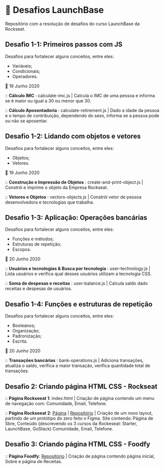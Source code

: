 # :rocket: Desafios LaunchBase
Repositório com a resolução de desafios do curso LaunchBase da Rockseat.


##  Desafio 1-1: Primeiros passos com JS 

Desafios para fortalecer alguns conceitos, entre eles:
- Variáveis;
- Condicionais;
- Operadores.


📆 19 Junho 2020

:: **Cálculo IMC** : calculate-imc.js | Calcula o IMC de uma pessoa e informa se é maior ou igual a 30 ou menor que 30.

:: **Cálculo Aposentadoria** : calculate-retirement.js | Dado a idade da pessoa e o tempo de contribuição, dependendo do sexo, informa se a pessoa pode ou não se aposentar.

##  Desafio 1-2: Lidando com objetos e vetores 

Desafios para fortalecer alguns conceitos, entre eles:
- Objetos;
- Vetores.

📆 19 Junho 2020

:: **Construção e Impressão de Objetos** : create-and-print-object.js | Constrói e imprime o objeto da Empresa Rockseat.

:: **Vetores e Objetos** : vectors-objects.js | Constrói vetor de pessoa desenvolvedora e tecnologias que trabalha.


##  Desafio 1-3: Aplicação: Operações bancárias 

Desafios para fortalecer alguns conceitos, entre eles:

- Funções e métodos;
- Estruturas de repetição;
- Escopos.

📆 20 Junho 2020

:: **Usuários e tecnologias & Busca por tecnologia** : user-technology.js | Lista usuários e verifica qual desses usuários utilizam a tecnologia CSS.

:: **Soma de despesas e receitas** : user-balance.js | Calcula saldo dado receitas e despesas de usuários.

##  Desafio 1-4: Funções e estruturas de repetição 

Desafios para fortalecer alguns conceitos, entre eles:

- Booleanos;
- Organização;
- Padronização;
- Escrita.

📆 20 Junho 2020

:: **Transações bancárias** : bank-operations.js | Adiciona transações, atualiza o saldo, verifica a maior transação, verifica quantidade total de transações.

##  Desafio 2: Criando página HTML CSS - Rockseat

:: **Página Rockseeat 1**: index.html | Criação de página contendo um menu de navegação com: Comunidade, Email, Telefone. 

:: **Página Rockseeat 2**: [Página](https://lcnunes09.github.io/rockseat-page/) | [Repositório](https://github.com/lcnunes09/rockseat-page) | Criação de um novo layout, partindo de um protótipo do zero feito n Figma. Site contendo: Página de Sbre, Conteúdo (descrevendo os 3 cursos da Rockeseat: Starter, LaunchBase, GoStack) Comunidade, Email, Telefone. 

##  Desafio 3: Criando página HTML CSS - Foodfy

:: **Página Foodfy**: [Repositório](https://github.com/lcnunes09/rocketseat-foodfy) | Criação de página contendo página inicial, Sobre e página de Receitas.